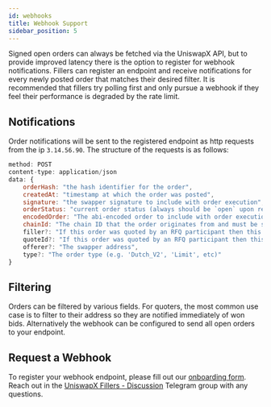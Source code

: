 ```yaml
---
id: webhooks
title: Webhook Support
sidebar_position: 5
---
```


Signed open orders can always be fetched via the UniswapX API, but to provide improved latency there is the option to register for webhook notifications. Fillers can register an endpoint and receive notifications for every newly posted order that matches their desired filter. It is recommended that fillers try polling first and only pursue a webhook if they feel their performance is degraded by the rate limit.

## Notifications

Order notifications will be sent to the registered endpoint as http requests from the ip `3.14.56.90`. The structure of the requests is as follows:

```jsx
method: POST
content-type: application/json
data: {
    orderHash: "the hash identifier for the order", 
    createdAt: "timestamp at which the order was posted",
    signature: "the swapper signature to include with order execution",
    orderStatus: "current order status (always should be `open` upon receiving notification)",
    encodedOrder: "The abi-encoded order to include with order execution. This can be decoded using the Uniswapx-SDK (https://github.com/uniswap/uniswapx-sdk) to verify order fields and signature",
    chainId: "The chain ID that the order originates from and must be settled on",
    filler?: "If this order was quoted by an RFQ participant then this will be their filler address",
    quoteId?: "If this order was quoted by an RFQ participant then this will be the requestId from the quote request",
    offerer?: "The swapper address",
    type?: "The order type (e.g. 'Dutch_V2', 'Limit', etc)"
}
```

## Filtering
Orders can be filtered by various fields. For quoters, the most common use case is to filter to their address so they are notified immediately of won bids. Alternatively the webhook can be configured to send all open orders to your endpoint.


## Request a Webhook
To register your webhook endpoint, please fill out our [onboarding form](https://forms.gle/FtqVhSinod9fZDNH8). Reach out in the [UniswapX Fillers - Discussion](https://t.me/UniswapXdiscussion) Telegram group with any questions.

